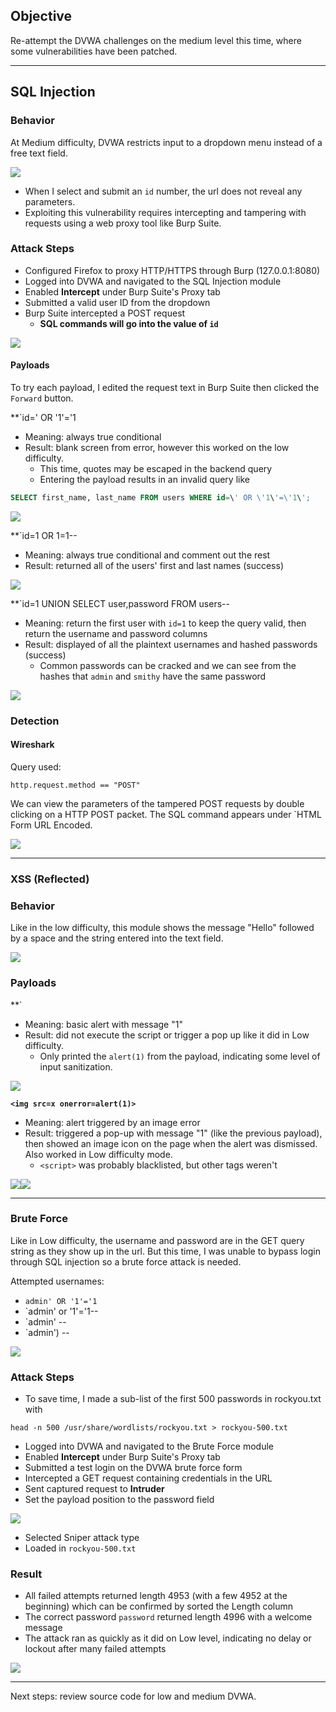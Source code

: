 ## Objective
Re-attempt the DVWA challenges on the medium level this time, where some vulnerabilities have been patched. 

___
## SQL Injection
### Behavior
At Medium difficulty, DVWA restricts input to a dropdown menu instead of a free text field.  

![](screenshots/10_1.png)
- When I select and submit an `id` number, the url does not reveal any parameters.
- Exploiting this vulnerability requires intercepting and tampering with requests using a web proxy tool like Burp Suite. 
### Attack Steps
- Configured Firefox to proxy HTTP/HTTPS through Burp (127.0.0.1:8080)
- Logged into DVWA and navigated to the SQL Injection module
- Enabled **Intercept** under Burp Suite's Proxy tab
- Submitted a valid user ID from the dropdown
- Burp Suite intercepted a POST request
	- **SQL commands will go into the value of `id`**

![](screenshots/10_2.png)
#### Payloads
To try each payload, I edited the request text in Burp Suite then clicked the `Forward` button.

**`id=' OR '1'='1
- Meaning: always true conditional
- Result: blank screen from error, however this worked on the low difficulty.
	- This time, quotes may be escaped in the backend query 
	- Entering the payload results in an invalid query like
```sql
SELECT first_name, last_name FROM users WHERE id=\' OR \'1\'=\'1\';
```

![](screenshots/10_3.png)

**`id=1 OR 1=1-- 
- Meaning: always true conditional and comment out the rest
- Result: returned all of the users' first and last names (success)

![](screenshots/10_4.png)

**`id=1 UNION SELECT user,password FROM users--
- Meaning: return the first user with `id=1` to keep the query valid, then return the username and password columns
- Result: displayed of all the plaintext usernames and hashed passwords (success)
	- Common passwords can be cracked and we can see from the hashes that `admin` and `smithy` have the same password

![](screenshots/10_5.png)

### Detection 
#### Wireshark
Query used:
```
http.request.method == "POST"
```
We can view the parameters of the tampered POST requests by double clicking on a HTTP POST packet. The SQL command appears under `HTML Form URL Encoded.

![](screenshots/10_6.png)

___
### XSS (Reflected)
### Behavior
Like in the low difficulty, this module shows the message "Hello" followed by a space and the string entered into the text field.

![](screenshots/10_7.png)

### Payloads
**`<script>alert(1)</script>
- Meaning: basic alert with message "1"
- Result: did not execute the script or trigger a pop up like it did in Low difficulty. 
	- Only printed the `alert(1)` from the payload, indicating some level of input sanitization.

![](screenshots/10_8.png)

**`<img src=x onerror=alert(1)>`**
- Meaning: alert triggered by an image error
- Result: triggered a pop-up with message "1" (like the previous payload), then showed an image icon on the page when the alert was dismissed. Also worked in Low difficulty mode.
	- `<script>` was probably blacklisted, but other tags weren't

![](screenshots/10_9.png)![](screenshots/10_10.png)

___
### Brute Force
Like in Low difficulty, the username and password are in the GET query string as they show up in the url. But this time, I was unable to bypass login through SQL injection so a brute force attack is needed.

Attempted usernames:
- `admin' OR '1'='1`
- `admin' or '1'='1--
- `admin' --
- `admin') --

![](screenshots/10_11.png)

### Attack Steps
- To save time, I made a sub-list of the first 500 passwords in rockyou.txt with 
 ```
head -n 500 /usr/share/wordlists/rockyou.txt > rockyou-500.txt
   ```
- Logged into DVWA and navigated to the Brute Force module
- Enabled **Intercept** under Burp Suite's Proxy tab
- Submitted a test login on the DVWA brute force form
- Intercepted a GET request containing credentials in the URL
- Sent captured request to **Intruder**
- Set the payload position to the password field

![](screenshots/10_12.png)
- Selected Sniper attack type
- Loaded in `rockyou-500.txt`

### Result
- All failed attempts returned length 4953 (with a few 4952 at the beginning) which can be confirmed by sorted the Length column
- The correct password `password` returned length 4996 with a welcome message 
- The attack ran as quickly as it did on Low level, indicating no delay or lockout after many failed attempts

![](screenshots/10_13.png)

___
Next steps: review source code for low and medium DVWA.
